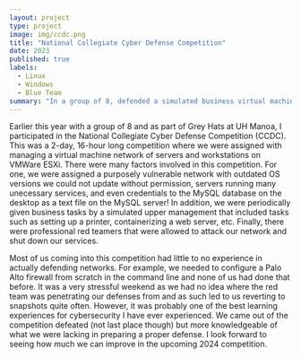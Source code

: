 ```yaml
---
layout: project
type: project
image: img/ccdc.png
title: "National Collegiate Cyber Defense Competition"
date: 2023
published: true
labels:
  - Linux
  - Windows
  - Blue Team
summary: "In a group of 8, defended a simulated business virtual machine network against professional hackers while simultaneously performing IT business tasks."
---
```


Earlier this year with a group of 8 and as part of Grey Hats at UH Manoa, I participated in the National Collegiate Cyber Defense Competition (CCDC).  This was a 2-day, 16-hour long competition where we were assigned with managing a virtual machine network of servers and workstations on VMWare ESXi.  There were many factors involved in this competition.  For one, we were assigned a purposely vulnerable network with outdated OS versions we could not update without permission, servers running many unecessary services, and even credentials to the MySQL database on the desktop as a text file on the MySQL server!  In addition, we were periodically given business tasks by a simulated upper management that included tasks such as setting up a printer, containerizing a web server, etc.  Finally, there were professional red teamers that were allowed to attack our network and shut down our services.

Most of us coming into this competition had little to no experience in actually defending networks.  For example, we needed to configure a Palo Alto firewall from scratch in the command line and none of us had done that before.  It was a very stressful weekend as we had no idea where the red team was penetrating our defenses from and as such led to us reverting to snapshots quite often.  However, it was probably one of the best learning experiences for cybersecurity I have ever experienced.  We came out of the competition defeated (not last place though) but more knowledgeable of what we were lacking in preparing a proper defense.  I look forward to seeing how much we can improve in the upcoming 2024 competition.
